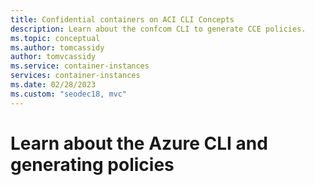 ```yaml
---
title: Confidential containers on ACI CLI Concepts
description: Learn about the confcom CLI to generate CCE policies. 
ms.topic: conceptual
ms.author: tomcassidy
author: tomvcassidy
ms.service: container-instances
services: container-instances
ms.date: 02/28/2023
ms.custom: "seodec18, mvc"
---
```


# Learn about the Azure CLI and generating policies